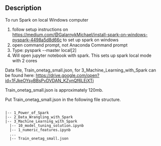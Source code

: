 ## Description

To run Spark on local Windows computer

1. follow setup instructions on https://medium.com/@GalarnykMichael/install-spark-on-windows-pyspark-4498a5d8d66c to set up spark on windows
2. open command prompt, not Anaconda Command prompt
3. Type: pyspark --master local[2]
4. Will open jupyter notebook with spark. This sets up spark local mode with 2 cores

Data file, Train_onetag_small.json, for 3_Machine_Learning_with_Spark can be found here:
https://drive.google.com/open?id=1FJkeOYsyBBsPvDVDAN_KZynQf6LEjXTi

Train_onetag_small.json is approximately 120mb.

Put Train_onetag_small.json in the following file structure.

```

|-- 1_Power_of_Spark
|-- 2_Data_Wrangling_with_Spark
|-- 3_Machine_Learning_with_Spark
  |-- 10_model_tuning_solution.ipynb
  |-- 1_numeric_features.ipynb
  ...
  |-- Train_onetag_small.json
  
```

